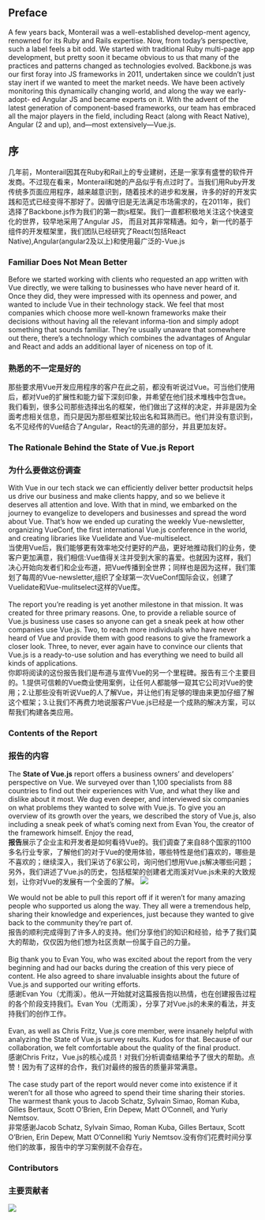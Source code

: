 ## Preface

A few years back, Monterail was a well-established develop-ment agency, renowned for its Ruby and Rails expertise. Now, from today’s perspective, such a label feels a bit odd. We started with traditional Ruby multi-page app development, but pretty soon it became obvious to us that many of the practices and patterns changed as technologies evolved. Backbone.js was our first foray into JS frameworks in 2011, undertaken since we couldn’t just stay inert if we wanted to meet the market needs. We have been actively monitoring this dynamically changing world, and along the way we early-adopt- ed Angular JS and became experts on it. With the advent of the latest generation of component-based frameworks, our team has embraced all the major players in the field, including React (along with React Native), Angular (2 and up), and—most extensively—Vue.js.

## 序
几年前，Monterail因其在Ruby和Rail上的专业建树，还是一家享有盛誉的软件开发商。不过现在看来，Monterail和她的产品似乎有点过时了。当我们用Ruby开发传统多页面应用程序，越来越意识到，随着技术的进步和发展，许多的好的开发实践和范式已经变得不那好了。因循守旧是无法满足市场需求的，在2011年，我们选择了Backbone.js作为我们的第一款js框架。我们一直都积极地关注这个快速变化的世界，较早地采用了Angular JS， 而且对其非常精通。如今，新一代的基于组件的开发框架里，我们团队已经研究了React(包括React Native),Angular(angular2及以上)和使用最广泛的-Vue.js
### Familiar Does Not Mean Better
Before we started working with clients who requested an app written with Vue directly, we were talking to businesses who have never heard of it. Once they did, they were impressed with its openness and power, and wanted to include Vue in their technology stack.
We feel that most companies which choose more well-known frameworks make their decisions without having all the relevant informa-tion and simply adopt something that sounds familiar. They’re usually unaware that somewhere out there, there’s a technology which combines the advantages of Angular and React and adds an additional layer of niceness on top of it.
### 熟悉的不一定是好的
那些要求用Vue开发应用程序的客户在此之前，都没有听说过Vue。可当他们使用后，都对Vue的扩展性和能力留下深刻印象，并希望在他们技术堆栈中包含ue。
我们看到，很多公司那些选择出名的框架，他们做出了这样的决定，并非是因为全面考虑相关信息，而只是因为那些框架比较出名和耳熟而已。他们并没有意识到，名不见经传的Vue结合了Angular，React的先进的部分，并且更加友好。
### The Rationale Behind the State of Vue.js Report
### 为什么要做这份调查
With Vue in our tech stack we can efficiently deliver better productsit helps us drive our business and make clients happy, and so we believe it deserves all attention and love. With that in mind, we embarked on the journey to evangelize to developers and businesses and spread
the word about Vue. That’s how we ended up curating the weekly Vue-newsletter, organizing VueConf, the first international Vue.js conference in the world, and creating libraries like Vuelidate and Vue-multiselect.
<br>
当使用Vue后，我们能够更有效率地交付更好的产品，更好地推动我们的业务，使客户更加满意，我们相信:Vue值得关注并受到大家的喜爱。也就因为这样，我们决心开始向发者们和企业布道，把Vue传播到全世界；同样也是因为这样，我们策划了每周的Vue-newsletter,组织了全球第一次VueConf国际会议，创建了Vuelidate和Vue-mulitselect这样的Vue库。<br><br>
The report you’re reading is yet another milestone in that mission. It was created for three primary reasons. One, to provide a reliable source of Vue.js business use cases so anyone can get a sneak peek at how other companies use Vue.js. Two, to reach more individuals who have never heard of Vue and provide them with good reasons to give the framework a closer look. Three, to never, ever again have to convince our clients that Vue.js is a ready-to-use solution and has everything we need to build all kinds of applications.
<br>
你即将阅读的这份报告我们是布道与宣传Vue的另一个里程碑。报告有三个主要目的。1.提供可信赖的Vue商业使用案例，让任何人都能够一窥其它公司对Vue的使用；2.让那些没有听说Vue的人了解Vue，并让他们有足够的理由来更加仔细了解这个框架；3.让我们不再费力地说服客户Vue.js已经是一个成熟的解决方案，可以帮我们构建各类应用。

### Contents of the Report
### 报告的内容
The **State of Vue.js** report offers a business owners’ and developers’ perspective on Vue. We surveyed over than 1,100 specialists from 88 countries to find out their experiences with Vue, and what they like and dislike about it most. We dug even deeper, and interviewed six companies on what problems they wanted to solve with Vue.js. To give you an overview of its growth over the years, we described the story of Vue.js, also including a sneak peek of what’s coming next from Evan You, the creator of the framework himself.
Enjoy the read,<br>
**报告**展示了企业主和开发者是如何看待Vue的。我们调查了来自88个国家的1100多名行业专家，了解他们的对于Vue的使用体验，哪些特性是他们喜欢的，哪些是不喜欢的；继续深入，我们采访了6家公司，询问他们想用Vue.js解决哪些问题；另外，我们讲述了Vue.js的历史，包括框架的创建者尤雨溪对Vue.js未来的大致规划，让你对Vue的发展有一个全面的了解。
![](https://i.niupic.com/images/2017/10/31/fXsajR.png)

We would not be able to pull this report off if it weren’t for many amazing people who supported us along the way. They all were a tremendous help, sharing their knowledge and experiences, just because they wanted to give back to the community they’re part of.
<br>
报告的顺利完成得到了许多人的支持。他们分享他们的知识和经验，给予了我们莫大的帮助，仅仅因为他们想为社区贡献一份属于自己的力量。<br><br>
Big thank you to Evan You, who was excited about the report from the very beginning and had our backs during the creation of this very piece of content. He also agreed to share invaluable insights about the future of Vue.js and supported our writing efforts.<br>
感谢Evan You（尤雨溪）。他从一开始就对这篇报告抱以热情，也在创建报告过程的各个阶段支持我们。Evan You（尤雨溪），分享了对Vue.js的未来的看法，并支持我们的创作工作。<br><br>
Evan, as well as Chris Fritz, Vue.js core member, were insanely helpful with analyzing the State of Vue.js survey results. Kudos for that. Because of our collaboration, we felt comfortable about the quality of the final product.<br>
感谢Chris Fritz，Vue.js的核心成员！对我们分析调查结果给予了很大的帮助。点赞！因为有了这样的合作，我们对最终的报告的质量非常满意。<br><br>
The case study part of the report would never come into existence if it weren’t for all those who agreed to spend their time sharing their stories. The warmest thank yous to Jacob Schatz, Sylvain Simao, Roman Kuba, Gilles Bertaux, Scott O’Brien, Erin Depew, Matt O’Connell, and Yuriy Nemtsov.<br>
非常感谢Jacob Schatz, Sylvain Simao, Roman Kuba, Gilles Bertaux, Scott O’Brien, Erin Depew, Matt O’Connell和 Yuriy Nemtsov.没有你们花费时间分享他们的故事，报告中的学习案例就不会存在。<br>
### Contributors
### 主要贡献者
![](https://i.niupic.com/images/2017/10/31/gLIe1Z.png)
